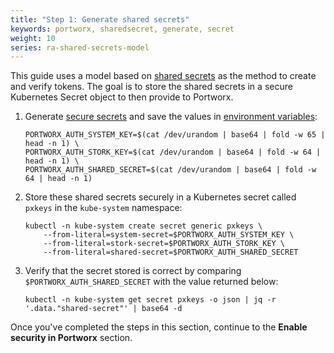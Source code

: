```yaml
---
title: "Step 1: Generate shared secrets"
keywords: portworx, sharedsecret, generate, secret
weight: 10
series: ra-shared-secrets-model
---
```


This guide uses a model based on [shared
secrets](/concepts/authorization/overview/#security-tokens) as the method to
create and verify tokens. The goal is to store the shared secrets in a secure
Kubernetes Secret object to then provide to Portworx.

1. Generate [secure secrets](/concepts/authorization/pre-install/#self-signing-tokens)
and save the values in [environment variables](/concepts/authorization/install/#environment-variables):

    ```text
    PORTWORX_AUTH_SYSTEM_KEY=$(cat /dev/urandom | base64 | fold -w 65 | head -n 1) \
    PORTWORX_AUTH_STORK_KEY=$(cat /dev/urandom | base64 | fold -w 64 | head -n 1) \
    PORTWORX_AUTH_SHARED_SECRET=$(cat /dev/urandom | base64 | fold -w 64 | head -n 1)
    ```

2. Store these shared secrets securely in a Kubernetes secret called
`pxkeys` in the `kube-system` namespace:

    ```text
    kubectl -n kube-system create secret generic pxkeys \
        --from-literal=system-secret=$PORTWORX_AUTH_SYSTEM_KEY \
        --from-literal=stork-secret=$PORTWORX_AUTH_STORK_KEY \
        --from-literal=shared-secret=$PORTWORX_AUTH_SHARED_SECRET
    ```

3. Verify that the secret stored is correct by comparing `$PORTWORX_AUTH_SHARED_SECRET` with the value returned below:

    ```text
    kubectl -n kube-system get secret pxkeys -o json | jq -r '.data."shared-secret"' | base64 -d
    ```

Once you've completed the steps in this section, continue to the **Enable security in Portworx** section.

